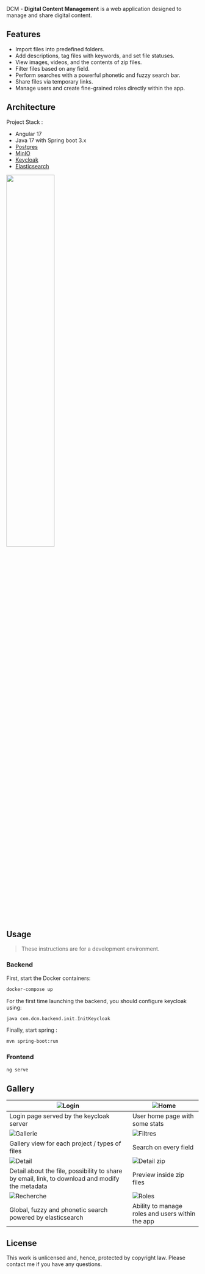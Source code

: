 DCM - **Digital Content Management** is a web application designed to manage and share digital content.

## Features

- Import files into predefined folders.
- Add descriptions, tag files with keywords, and set file statuses.
- View images, videos, and the contents of zip files.
- Filter files based on any field.
-	Perform searches with a powerful phonetic and fuzzy search bar.
-	Share files via temporary links.
-	Manage users and create fine-grained roles directly within the app.

## Architecture

Project Stack :
- Angular 17
- Java 17 with Spring boot 3.x
- [Postgres](https://github.com/postgres/postgres)
- [MinIO](https://github.com/minio/minio)
- [Keycloak](https://github.com/keycloak/keycloak)
- [Elasticsearch](https://github.com/elastic/elasticsearch)


<img width=50% src="https://github.com/user-attachments/assets/33a86e71-f8be-417e-a1f9-d06ef847b316">

## Usage

> These instructions are for a development environment.

### Backend

First, start the Docker containers:
```bash
docker-compose up
```

For the first time launching the backend, you should configure keycloak using:
```bash
java com.dcm.backend.init.InitKeycloak
```

Finally, start spring :
```bash
mvn spring-boot:run
```

### Frontend

```bash
ng serve
```

## Gallery

| ![Login](https://github.com/user-attachments/assets/0827928a-391f-4f41-a77c-a700969aecd8) | ![Home](https://github.com/user-attachments/assets/a9df78b5-fc14-44f3-a393-9fb82b255c9e) |
| -- | -- |
| Login page served by the keycloak server | User home page with some stats |
| ![Gallerie](https://github.com/user-attachments/assets/d374cfa7-2a6d-4aae-84d5-b7c530c3bc4a) | ![Filtres](https://github.com/user-attachments/assets/0ad0e98c-da69-4545-928d-3f4f08ecfbfe) |
| Gallery view for each project / types of files | Search on every field |
| ![Detail](https://github.com/user-attachments/assets/47a02228-0f55-4597-b500-f236eafd1f22) | ![Detail zip](https://github.com/user-attachments/assets/7408016b-97fe-4088-b456-e707c3d1cfd4) |
| Detail about the file, possibility to share by email, link, to download and modify the metadata | Preview inside zip files |
| ![Recherche](https://github.com/user-attachments/assets/a6ffc9ad-ffe6-4813-a425-3e9e580feda0) | ![Roles](https://github.com/user-attachments/assets/e0bc50c9-5b6b-4f28-a0b5-3fea8e38e827) |
| Global, fuzzy and phonetic search powered by elasticsearch | Ability to manage roles and users within the app | 

## License

This work is unlicensed and, hence, protected by copyright law. Please contact me if you have any questions.
